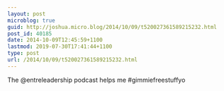 ```yaml
---
layout: post
microblog: true
guid: http://joshua.micro.blog/2014/10/09/t520027361589215232.html
post_id: 40185
date: 2014-10-09T12:45:59+1100
lastmod: 2019-07-30T17:41:44+1100
type: post
url: /2014/10/09/t520027361589215232.html
---
```

The @entreleadership podcast helps me #gimmiefreestuffyo
